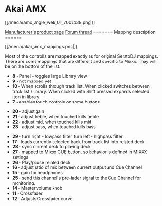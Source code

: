 # Akai AMX

[[/media/amx_angle_web_01_700x438.png|]]

[Manufacturer's product page](http://www.akaipro.com/product/amx) [Forum
thread](http://www.mixxx.org/forums/viewtopic.php?f=7&t=7514) =======
Mapping description ======

[[/media/akai_amx_mappings.png|]]

Most of the controlls are mapped exactly as for original SeratoDJ
mappings. There are some mappings that are different and specific to
Mixxx. They will be on the bottom of the list.

  - **8** - Panel - toggles large Library view
  - **9** - not mapped yet
  - **10** - When scrolls through track list. When clicked switches
    between track list / library. When clicked with Shift pressed
    expands selected item in library
  - **7** - enables touch controls on some buttons

<!-- end list -->

  - **20** - adjust gain 
  - **21** - adjust treble, when touched kills treble
  - **22** - adjust mid, when touched kills mid
  - **23** - adjust bass, when touched kills bass

<!-- end list -->

  - **29** - turn right - lowpass filter, turn left - highpass filter
  - **17** - loads currently selected track from track list into related
    deck
  - **28** - sync current deck to playing deck
  - **27** - mapped to Mixxx CUE button, so behavior is defined in MIXXX
    settings
  - **26** - Play/pause related deck
  - **16** - adjust ratio of mix between current output and Cue Channel
  - **15** - gain for headphones
  - **25** - send this channel's pre-fader signal to the Cue Channel for
    monitoring.
  - **14** - Master volume knob
  - **11** - Crossfader
  - **12** - Adjusts Crossfader curve
